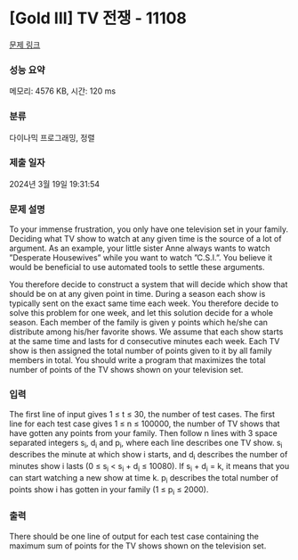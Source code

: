 # [Gold III] TV 전쟁 - 11108 

[문제 링크](https://www.acmicpc.net/problem/11108) 

### 성능 요약

메모리: 4576 KB, 시간: 120 ms

### 분류

다이나믹 프로그래밍, 정렬

### 제출 일자

2024년 3월 19일 19:31:54

### 문제 설명

<p>To your immense frustration, you only have one television set in your family. Deciding what TV show to watch at any given time is the source of a lot of argument. As an example, your little sister Anne always wants to watch ”Desperate Housewives” while you want to watch ”C.S.I.”. You believe it would be beneficial to use automated tools to settle these arguments.</p>

<p>You therefore decide to construct a system that will decide which show that should be on at any given point in time. During a season each show is typically sent on the exact same time each week. You therefore decide to solve this problem for one week, and let this solution decide for a whole season. Each member of the family is given y points which he/she can distribute among his/her favorite shows. We assume that each show starts at the same time and lasts for d consecutive minutes each week. Each TV show is then assigned the total number of points given to it by all family members in total. You should write a program that maximizes the total number of points of the TV shows shown on your television set.</p>

### 입력 

 <p>The first line of input gives 1 ≤ t ≤ 30, the number of test cases. The first line for each test case gives 1 ≤ n ≤ 100000, the number of TV shows that have gotten any points from your family. Then follow n lines with 3 space separated integers s<sub>i</sub>, d<sub>i</sub> and p<sub>i</sub>, where each line describes one TV show. s<sub>i</sub> describes the minute at which show i starts, and d<sub>i</sub> describes the number of minutes show i lasts (0 ≤ s<sub>i</sub> < s<sub>i</sub> + d<sub>i</sub> ≤ 10080). If s<sub>i</sub> + d<sub>i</sub> = k, it means that you can start watching a new show at time k. p<sub>i</sub> describes the total number of points show i has gotten in your family (1 ≤ p<sub>i</sub> ≤ 2000).</p>

### 출력 

 <p>There should be one line of output for each test case containing the maximum sum of points for the TV shows shown on the television set.</p>

